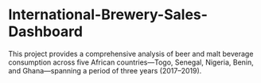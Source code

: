 # International-Brewery-Sales-Dashboard
This project provides a comprehensive analysis of beer and malt beverage consumption across five African countries—Togo, Senegal, Nigeria, Benin, and Ghana—spanning a period of three years (2017–2019).
